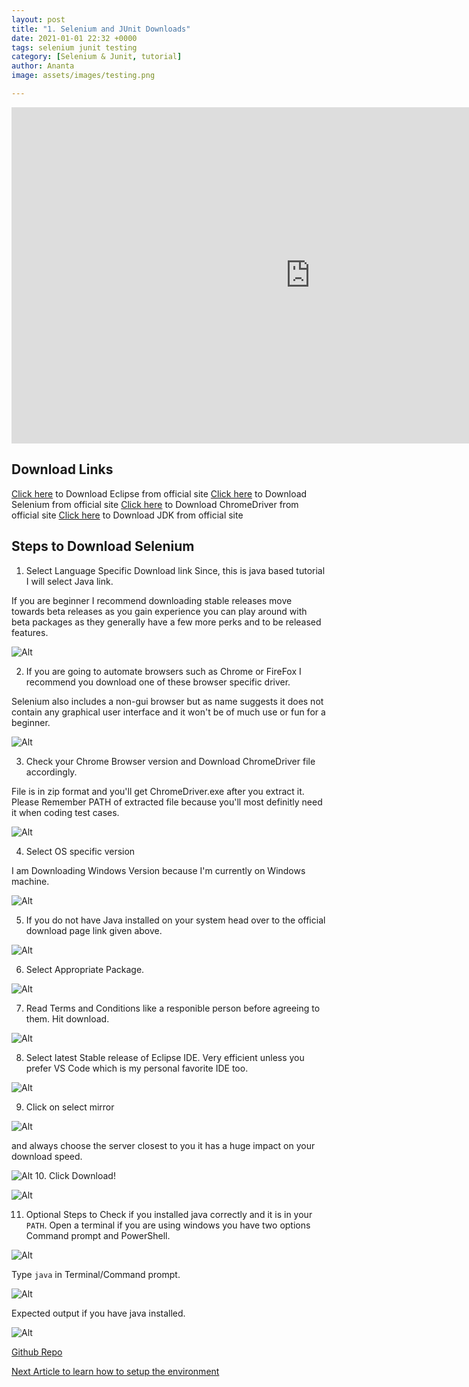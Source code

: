 ```yaml
---
layout: post
title: "1. Selenium and JUnit Downloads"
date: 2021-01-01 22:32 +0000
tags: selenium junit testing
category: [Selenium & Junit, tutorial]
author: Ananta
image: assets/images/testing.png

---
```

<iframe width="956" height="538" src="https://www.youtube.com/embed/LWb-H8APDt4" title="YouTube video player" frameborder="0" allow="accelerometer; autoplay; clipboard-write; encrypted-media; gyroscope; picture-in-picture" allowfullscreen></iframe>

## Download Links

[Click here](https://www.eclipse.org/downloads/) to Download Eclipse from official site
[Click here](https://www.selenium.dev/downloads/) to Download Selenium from official site
[Click here](https://sites.google.com/chromium.org/driver/) to Download ChromeDriver from official site
[Click here](https://www.oracle.com/in/java/technologies/javase-downloads.html) to Download JDK from official site

## Steps to Download Selenium

1. Select Language Specific Download link Since, this is java based tutorial I will select Java link.

If you are beginner I recommend downloading stable releases move towards beta releases as you gain experience you can play around with beta packages as they generally have a few more perks and to be released features.

![Alt](/assets/images/selenium_and_junit_testing/img(1).png "Selenium Client & WebDriver Download Page")

2. If you are going to automate browsers such as Chrome or FireFox I recommend you download one of these browser specific driver.

Selenium also includes a non-gui browser but as name suggests it does not contain any graphical user interface and it won't be of much use or fun for a beginner.

![Alt](/assets/images/selenium_and_junit_testing/img(2).png "Browser Specific Driver")

3. Check your Chrome Browser version and Download ChromeDriver file accordingly.

File is in zip format and you'll get ChromeDriver.exe after you extract it. Please Remember PATH of extracted file because you'll most definitly need it when coding test cases.

![Alt](/assets/images/selenium_and_junit_testing/img(3).png "Chrome Driver Download Site")

4. Select OS specific version

I am Downloading Windows Version because I'm currently on Windows machine.

![Alt](/assets/images/selenium_and_junit_testing/img(4).png "FTP")

5. If you do not have Java installed on your system head over to the official download page link given above.

![Alt](/assets/images/selenium_and_junit_testing/img(5).png "JDK Download page")

6. Select Appropriate Package.

![Alt](/assets/images/selenium_and_junit_testing/img(6).png "Select OS")

7. Read Terms and Conditions like a responible person before agreeing to them. Hit download.

![Alt](/assets/images/selenium_and_junit_testing/img(7).png "Read and Agree to terms and conditions")

8. Select latest Stable release of Eclipse IDE. Very efficient unless you prefer VS Code which is my personal favorite IDE too.

![Alt](/assets/images/selenium_and_junit_testing/img(8).png "Eclipse Download Page")

9. Click on select mirror

![Alt](/assets/images/selenium_and_junit_testing/img(9).png "Select Mirror")

and always choose the server closest to you it has a huge impact on your download speed.

![Alt](/assets/images/selenium_and_junit_testing/img(10).png "Choose Closest to you")
10. Click Download!

![Alt](/assets/images/selenium_and_junit_testing/img(11).png "Click on Download")

11. Optional Steps to Check if you installed java correctly and it is in your `PATH`.
Open a terminal if you are using windows you have two options Command prompt and PowerShell.

![Alt](/assets/images/selenium_and_junit_testing/img(12).png "Open Terminal")

Type `java` in Terminal/Command prompt.

![Alt](/assets/images/selenium_and_junit_testing/img(13).png "Type java")

Expected output if you have java installed.

![Alt](/assets/images/selenium_and_junit_testing/img(14).png "Expected output")

[Github Repo](https://github.com/ananta-tamboli/Go-Woogle/tree/main/Selenium%20and%20JUnit%20codes)


[Next Article to learn how to setup the environment](https://gowoogle.com/selenium-and-junit-setup)
